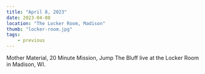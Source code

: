 ```yaml
---
title: "April 8, 2023"
date: 2023-04-08
location: "The Locker Room, Madison"
thumb: "locker-room.jpg"
tags: 
    - previous
---
```


Mother Material, 20 Minute Mission, Jump The Bluff live at the Locker Room in Madison, WI.
